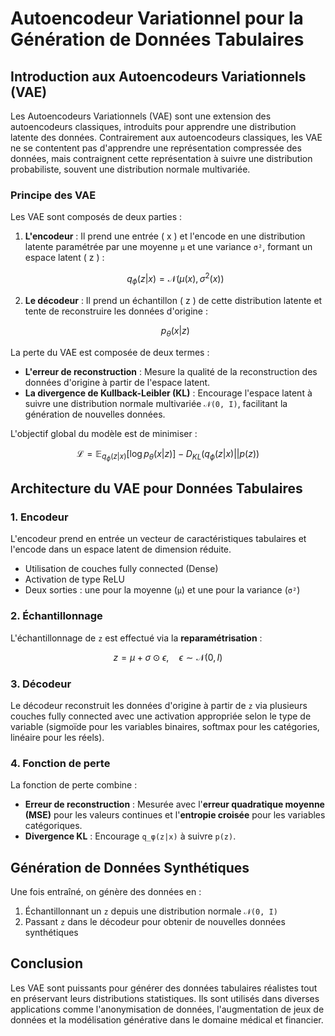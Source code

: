 # Autoencodeur Variationnel pour la Génération de Données Tabulaires

## Introduction aux Autoencodeurs Variationnels (VAE)

Les Autoencodeurs Variationnels (VAE) sont une extension des autoencodeurs classiques, introduits pour apprendre une distribution latente des données. Contrairement aux autoencodeurs classiques, les VAE ne se contentent pas d'apprendre une représentation compressée des données, mais contraignent cette représentation à suivre une distribution probabiliste, souvent une distribution normale multivariée.

### Principe des VAE

Les VAE sont composés de deux parties :

1. **L'encodeur** : Il prend une entrée \( x \) et l'encode en une distribution latente paramétrée par une moyenne `μ` et une variance `σ²`, formant un espace latent \( z \) :

    ```math
   q_\phi(z|x) = \mathcal{N}(\mu(x), \sigma^2(x))
   ```


2. **Le décodeur** : Il prend un échantillon \( z \) de cette distribution latente et tente de reconstruire les données d'origine :
   ```math
   p_\theta(x|z)
   ```
La perte du VAE est composée de deux termes :
- **L'erreur de reconstruction** : Mesure la qualité de la reconstruction des données d'origine à partir de l'espace latent.
- **La divergence de Kullback-Leibler (KL)** : Encourage l'espace latent à suivre une distribution normale multivariée `𝒩(0, I)`, facilitant la génération de nouvelles données.

L'objectif global du modèle est de minimiser :  
```math
\mathcal{L} = \mathbb{E}_{q_\phi(z|x)} [ \log p_\theta(x|z) ] - D_{KL} (q_\phi(z|x) || p(z))
```

## Architecture du VAE pour Données Tabulaires

### 1. Encodeur
L'encodeur prend en entrée un vecteur de caractéristiques tabulaires et l'encode dans un espace latent de dimension réduite.
- Utilisation de couches fully connected (Dense)
- Activation de type ReLU
- Deux sorties : une pour la moyenne (`μ`) et une pour la variance (`σ²`)

### 2. Échantillonnage
L'échantillonnage de `z` est effectué via la **reparamétrisation** :
```math
z = \mu + \sigma \odot \epsilon, \quad \epsilon \sim \mathcal{N}(0, I)
```
### 3. Décodeur
Le décodeur reconstruit les données d'origine à partir de `z` via plusieurs couches fully connected avec une activation appropriée selon le type de variable (sigmoïde pour les variables binaires, softmax pour les catégories, linéaire pour les réels).

### 4. Fonction de perte
La fonction de perte combine :
- **Erreur de reconstruction** : Mesurée avec l'**erreur quadratique moyenne (MSE)** pour les valeurs continues et l'**entropie croisée** pour les variables catégoriques.
- **Divergence KL** : Encourage `q_φ(z|x)` à suivre `p(z)`.

## Génération de Données Synthétiques
Une fois entraîné, on génère des données en :
1. Échantillonnant un `z` depuis une distribution normale `𝒩(0, I)`
2. Passant `z` dans le décodeur pour obtenir de nouvelles données synthétiques

## Conclusion
Les VAE sont puissants pour générer des données tabulaires réalistes tout en préservant leurs distributions statistiques. Ils sont utilisés dans diverses applications comme l'anonymisation de données, l'augmentation de jeux de données et la modélisation générative dans le domaine médical et financier.
